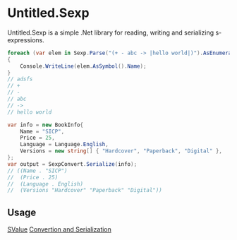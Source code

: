 # Untitled.Sexp

Untitled.Sexp is a simple .Net library for reading, writing and serializing s-expressions.

```csharp
foreach (var elem in Sexp.Parse("(+ - abc -> |hello world|)").AsEnumerable())
{
    Console.WriteLine(elem.AsSymbol().Name);
}
// adsfs
// +
// -
// abc
// ->
// hello world

var info = new BookInfo{
    Name = "SICP",
    Price = 25,
    Language = Language.English,
    Versions = new string[] { "Hardcover", "Paperback", "Digital" },
};
var output = SexpConvert.Serialize(info);
// ((Name . "SICP")
//  (Price . 25)
//  (Language . English)
//  (Versions "Hardcover" "Paperback" "Digital"))
```

## Usage

[SValue](Doc/SValue.md)
[Convertion and Serialization](Doc/Convertion.md)
